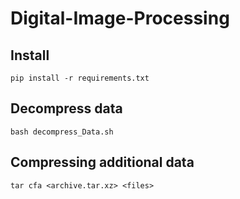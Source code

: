 # Digital-Image-Processing

## Install 

`pip install -r requirements.txt`

## Decompress data

`bash decompress_Data.sh`

## Compressing additional data

`tar cfa <archive.tar.xz> <files>`
